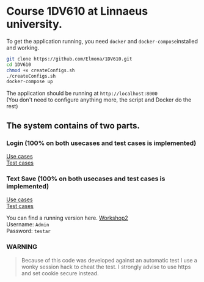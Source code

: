 # Course 1DV610 at Linnaeus university.  

To get the application running, you need `docker` and `docker-compose`installed and working.
```bash
git clone https://github.com/Elmona/1DV610.git
cd 1DV610
chmod +x createConfigs.sh
./createConfigs.sh
docker-compose up
```
  
The application should be running at `http://localhost:8000`  
(You don't need to configure anything more, the script and Docker do the rest)  
  
## The system contains of two parts.
  
### Login (100% on both usecases and test cases is implemented)
[Use cases](https://github.com/dntoll/1dv610/blob/master/assignments/A2_resources/UseCases.md)  
[Test cases](https://github.com/dntoll/1dv610/blob/master/assignments/A2_resources/TestCases.md)
  
### Text Save (100% on both usecases and test cases is implemented)
[Use cases](https://github.com/Elmona/1DV610/wiki/Use-case---textSave)  
[Test cases](https://github.com/Elmona/1DV610/wiki/Test-cases---Text-Save)  
  
You can find a running version here. [Workshop2](https://gosemojs.org/L2)  
Username: `Admin`  
Password: `testar`  
  
### WARNING
> Because of this code was developed against an automatic test I use a wonky session hack to cheat the test.
> I strongly advise to use https and set cookie secure instead.
